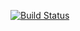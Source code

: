 [![Build Status](https://travis-ci.org/Lalunaa/lala-tau.svg?branch=master)](https://travis-ci.org/Lalunaa/lala-tau)
